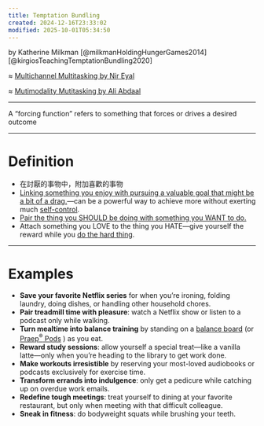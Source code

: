 ```yaml
---
title: Temptation Bundling
created: 2024-12-16T23:33:02
modified: 2025-10-01T05:34:50
---
```


by Katherine Milkman [@milkmanHoldingHungerGames2014] [@kirgiosTeachingTemptationBundling2020]

≈ [Multichannel Multitasking by Nir Eyal](https://www.nirandfar.com/multitask-the-right-way/)

≈ [Mutimodality Mutitasking by Ali Abdaal](https://www.youtube.com/watch?v=W2afI0n8pUk&t=17m33s)

---

A “forcing function” refers to something that forces or drives a desired outcome

---

# Definition

* 在討厭的事物中，附加喜歡的事物
* [Linking something you enjoy with pursuing a valuable goal that might be a bit of a drag.](https://characterlab.org/tips-of-the-week/temptation-bundling/)—can be a powerful way to achieve more without exerting much [self-control](discipline-equals-freedom.md).
* [Pair the thing you SHOULD be doing with something you WANT to do.](https://jamesclear.com/temptation-bundling)
* Attach something you LOVE to the thing you HATE—give yourself the reward while you [do the hard thing](do-hard-things.md).

---

# Examples

* **Save your favorite Netflix series** for when you’re ironing, folding laundry, doing dishes, or handling other household chores.
* **Pair treadmill time with pleasure**: watch a Netflix show or listen to a podcast only while walking.
* **Turn mealtime into balance training** by standing on a [balance board](https://www.google.com/search?q=balance+board) (or [Praep<sup>®</sup> Pods](https://www.praep.com/products/pods) ) as you eat.
* **Reward study sessions**: allow yourself a special treat—like a vanilla latte—only when you’re heading to the library to get work done.
* **Make workouts irresistible** by reserving your most-loved audiobooks or podcasts exclusively for exercise time.
* **Transform errands into indulgence**: only get a pedicure while catching up on overdue work emails.
* **Redefine tough meetings**: treat yourself to dining at your favorite restaurant, but only when meeting with that difficult colleague.
* **Sneak in fitness**: do bodyweight squats while brushing your teeth.
